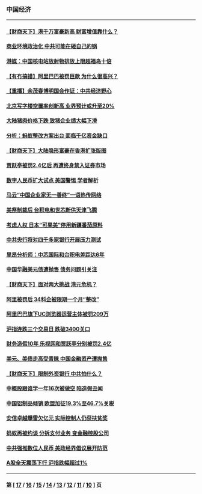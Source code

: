 ### 中国经济
---
#### [【财商天下】港千万富豪新高 财富增值靠什么？](../../pages/ncid283/n12882614.md) 
#### [商业环境政治化 中共可能在砸自己的锅](../../pages/ncid283/n12882916.md) 
#### [港媒：中国核电站放射物排放上限超福岛十倍](../../pages/ncid283/n12882323.md) 
#### [【有冇搞错】阿里巴巴被罚巨款 为什么很高兴？](../../pages/ncid283/n12882428.md) 
#### [【重播】余茂春博明国会作证：中共经济野心](../../pages/ncid283/n12880897.md) 
#### [北京写字楼空置率创新高 业界预计或升至20%](../../pages/ncid283/n12881552.md) 
#### [大陆猪肉价格下跌 致猪企业绩大幅下滑](../../pages/ncid283/n12881093.md) 
#### [分析：蚂蚁整改方案出台 面临千亿资金缺口](../../pages/ncid283/n12880720.md) 
#### [【财商天下】大陆隐形富豪在香港扩张版图](../../pages/ncid283/n12879921.md) 
#### [贾跃亭被罚2.4亿后 再遭终身禁入证券市场](../../pages/ncid283/n12880433.md) 
#### [数字人民币扩大试点 美国警惕 学者解析](../../pages/ncid283/n12880173.md) 
#### [马云“中国企业家无一善终”一语热传网络](../../pages/ncid283/n12879968.md) 
#### [美祭制裁后 台积电和世芯断供天津飞腾](../../pages/ncid283/n12880080.md) 
#### [考虑人权 日本“可果美”停用新疆番茄原料](../../pages/ncid283/n12879579.md) 
#### [中共央行将对四千多家银行开展压力测试](../../pages/ncid283/n12879029.md) 
#### [里昂分析师：中芯国际和台积电差距达6年](../../pages/ncid283/n12878478.md) 
#### [中国华融美元债遭抛售 债务问题引关注](../../pages/ncid283/n12878437.md) 
#### [【财商天下】面对两大挑战 港元危机？](../../pages/ncid283/n12877597.md) 
#### [阿里被罚后 34科企被限期一个月“整改”](../../pages/ncid283/n12877363.md) 
#### [阿里巴巴旗下UC浏览器运营主体被罚209万](../../pages/ncid283/n12876959.md) 
#### [沪指连跌三个交易日 跌破3400关口](../../pages/ncid283/n12876882.md) 
#### [财务造假10年 乐视网和贾跃亭分别被罚2.4亿](../../pages/ncid283/n12876752.md) 
#### [美元、美债走高受青睐 中国金融资产遭抛售](../../pages/ncid283/n12876359.md) 
#### [【财商天下】限制外资银行 中共怕什么？](../../pages/ncid283/n12875377.md) 
#### [中概股跟谁学一年16次被做空 陷造假丑闻](../../pages/ncid283/n12875753.md) 
#### [中国铝制品倾销 欧盟加征19.3%至46.7%关税](../../pages/ncid283/n12875562.md) 
#### [安信卓越爆雷欠亿元 实际控制人仍获扶贫奖](../../pages/ncid283/n12873158.md) 
#### [蚂蚁再被约谈 分拆支付业务 变金融控股公司](../../pages/ncid283/n12875095.md) 
#### [中共强推数位人民币 美政经界倡议展开防范](../../pages/ncid283/n12874775.md) 
#### [A股全天震荡下行 沪指跌幅超过1%](../../pages/ncid283/n12874380.md) 

---
#### 第 [ [17](./17.md) / [16](./16.md) / [15](./15.md) / [14](./14.md) / [13](./13.md) / [12](./12.md) / [11](./11.md) / [10](./10.md) ] 页
